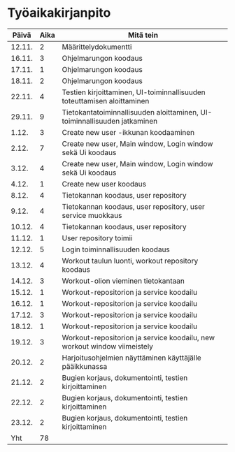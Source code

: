 # Työaikakirjanpito


| Päivä | Aika | Mitä tein |
| --- | --- | --- |
| 12.11. | 2 | Määrittelydokumentti |
| 16.11. | 3 | Ohjelmarungon koodaus |
| 17.11. | 1 | Ohjelmarungon koodaus |
| 18.11. | 2 | Ohjelmarungon koodaus |
| 22.11. | 4 | Testien kirjoittaminen, UI-toiminnallisuuden toteuttamisen aloittaminen |
| 29.11. | 9 | Tietokantatoiminnallisuuden aloittaminen, UI-toiminnallisuuden jatkaminen|
| 1.12. | 3 | Create new user -ikkunan koodaaminen
| 2.12. | 7 | Create new user, Main window, Login window sekä Ui koodaus |
| 3.12. | 4 | Create new user, Main window, Login window sekä Ui koodaus |
| 4.12. | 1 | Create new user koodaus |
| 8.12. | 4 | Tietokannan koodaus, user repository |
| 9.12. | 4 | Tietokannan koodaus, user repository, user service muokkaus |
| 10.12. | 4 | Tietokannan koodaus, user repository |
| 11.12. | 1 | User repository toimii |
| 12.12. | 5 | Login toiminnallisuuden koodaus |
| 13.12. | 4 | Workout taulun luonti, workout repository koodaus |
| 14.12. | 3 | Workout-olion vieminen tietokantaan |
| 15.12. | 1 | Workout-repositorion ja service koodailu |
| 16.12. | 1 | Workout-repositorion ja service koodailu |
| 17.12. | 3 | Workout-repositorion ja service koodailu |
| 18.12. | 1 | Workout-repositorion ja service koodailu |
| 19.12. | 3 | Workout-repositorion ja service koodailu, new workout window viimeistely |
| 20.12. | 2 | Harjoitusohjelmien näyttäminen käyttäjälle pääikkunassa |
| 21.12. | 2 | Bugien korjaus, dokumentointi, testien kirjoittaminen |
| 22.12. | 2 | Bugien korjaus, dokumentointi, testien kirjoittaminen |
| 23.12. | 2 | Bugien korjaus, dokumentointi, testien kirjoittaminen |
| Yht | 78 |  |